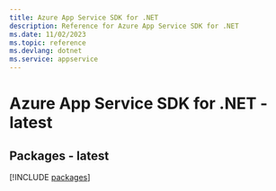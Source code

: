 ```yaml
---
title: Azure App Service SDK for .NET
description: Reference for Azure App Service SDK for .NET
ms.date: 11/02/2023
ms.topic: reference
ms.devlang: dotnet
ms.service: appservice
---
```

# Azure App Service SDK for .NET - latest
## Packages - latest
[!INCLUDE [packages](app-service-index.md)]